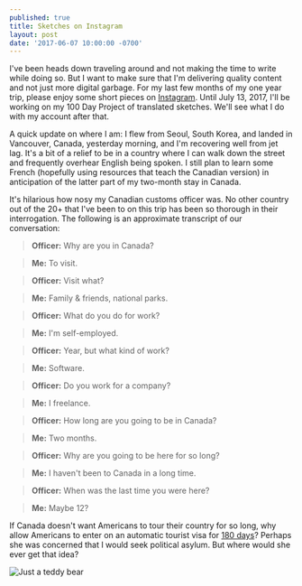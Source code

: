 ```yaml
---
published: true
title: Sketches on Instagram
layout: post
date: '2017-06-07 10:00:00 -0700'
---
```

I've been heads down traveling around and not making the time to write while doing so. But I want to make sure that I'm delivering quality content and not just more digital garbage. For my last few months of my one year trip, please enjoy some short pieces on [Instagram](https://www.instagram.com/tifftingcom/). Until July 13, 2017, I'll be working on my 100 Day Project of translated sketches. We'll see what I do with my account after that.

<!--more-->

A quick update on where I am: I flew from Seoul, South Korea, and landed in Vancouver, Canada, yesterday morning, and I'm recovering well from jet lag. It's a bit of a relief to be in a country where I can walk down the street and frequently overhear English being spoken. I still plan to learn some French (hopefully using resources that teach the Canadian version) in anticipation of the latter part of my two-month stay in Canada.

It's hilarious how nosy my Canadian customs officer was. No other country out of the 20+ that I've been to on this trip has been so thorough in their interrogation. The following is an approximate transcript of our conversation:

> **Officer:** Why are you in Canada?

> **Me:** To visit.

> **Officer:** Visit what?

> **Me:** Family & friends, national parks.

> **Officer:** What do you do for work?

> **Me:** I'm self-employed.

> **Officer:** Year, but what kind of work?

> **Me:** Software.

> **Officer:** Do you work for a company?

> **Me:** I freelance.

> **Officer:** How long are you going to be in Canada?

> **Me:** Two months.

> **Officer:** Why are you going to be here for so long?

> **Me:** I haven't been to Canada in a long time.

> **Officer:** When was the last time you were here?

> **Me:** Maybe 12?

If Canada doesn't want Americans to tour their country for so long, why allow Americans to enter on an automatic tourist visa for [180 days](https://travel.state.gov/content/passports/en/country/canada.html)? Perhaps she was concerned that I would seek political asylum. But where would she ever get that idea?

![Just a teddy bear]({{site.baseurl}}/images/2017/06/07/trump.gif)

